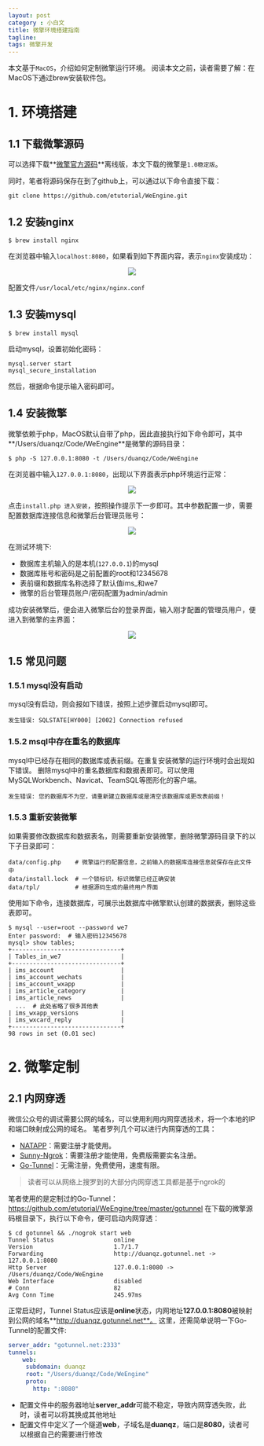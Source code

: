 ```yaml
---
layout: post
category : 小白文
title: 微擎环境搭建指南
tagline:
tags: 微擎开发
---
```


本文基于`MacOS`，介绍如何定制微擎运行环境。
阅读本文之前，读者需要了解：在MacOS下通过brew安装软件包。

# 1. 环境搭建

## 1.1 下载微擎源码

可以选择下载**[微擎官方源码](http://s.we7.cc/store-static-install.html)**离线版，本文下载的微擎是`1.0稳定版`。

同时，笔者将源码保存在到了github上，可以通过以下命令直接下载：

```
git clone https://github.com/etutorial/WeEngine.git
```

## 1.2 安装nginx

```
$ brew install nginx
```

在浏览器中输入`localhost:8080`，如果看到如下界面内容，表示`nginx`安装成功：

<div align="center"><img src="/assets/images/junior/weengine/1-weengine-nginx-installed.png" /></div>

配置文件`/usr/local/etc/nginx/nginx.conf`

## 1.3 安装mysql

```
$ brew install mysql
```

启动mysql，设置初始化密码：

```
mysql.server start
mysql_secure_installation
```

然后，根据命令提示输入密码即可。

## 1.4 安装微擎

微擎依赖于php，MacOS默认自带了php，因此直接执行如下命令即可，其中**/Users/duanqz/Code/WeEngine**是微擎的源码目录：

```
$ php -S 127.0.0.1:8080 -t /Users/duanqz/Code/WeEngine
```

在浏览器中输入`127.0.0.1:8080`，出现以下界面表示php环境运行正常：

<div align="center"><img src="/assets/images/junior/weengine/2-weengine-php-installed.png" /></div>

点击`install.php 进入安装`，按照操作提示下一步即可。其中参数配置一步，需要配置数据库连接信息和微擎后台管理员账号：

<div align="center"><img src="/assets/images/junior/weengine/3-weegine-installing-config.png" /></div>

在测试环境下:

- 数据库主机输入的是本机(`127.0.0.1`)的mysql
- 数据库账号和密码是之前配置的root和12345678
- 表前缀和数据库名称选择了默认值ims_和we7
- 微擎的后台管理员账户/密码配置为admin/admin

成功安装微擎后，便会进入微擎后台的登录界面，输入刚才配置的管理员用户，便进入到微擎的主界面：

<div align="center"><img src="/assets/images/junior/weengine/4-weengine-installed.png" /></div>

## 1.5 常见问题

### 1.5.1 mysql没有启动

mysql没有启动，则会报如下错误，按照上述步骤启动mysql即可。

```
发生错误: SQLSTATE[HY000] [2002] Connection refused
```

### 1.5.2 msql中存在重名的数据库

mysql中已经存在相同的数据库或表前缀。在重复安装微擎的运行环境时会出现如下错误。
删除mysql中的重名数据库和数据表即可。可以使用MySQLWorkbench、Navicat、TeamSQL等图形化的客户端。

```
发生错误: 您的数据库不为空，请重新建立数据库或是清空该数据库或更改表前缀！
```

### 1.5.3 重新安装微擎

如果需要修改数据库和数据表名，则需要重新安装微擎，删除微擎源码目录下的以下子目录即可：

```
data/config.php    # 微擎运行的配置信息，之前输入的数据库连接信息就保存在此文件中
data/install.lock  # 一个锁标识，标识微擎已经正确安装
data/tpl/          # 根据源码生成的最终用户界面
```

使用如下命令，连接数据库，可展示出数据库中微擎默认创建的数据表，删除这些表即可。

```
$ mysql --user=root --password we7
Enter password:  # 输入密码12345678
mysql> show tables;
+-------------------------------+
| Tables_in_we7                 |
+-------------------------------+
| ims_account                   |
| ims_account_wechats           |
| ims_account_wxapp             |
| ims_article_category          |
| ims_article_news              |
  ...  # 此处省略了很多其他表
| ims_wxapp_versions            |
| ims_wxcard_reply              |
+-------------------------------+
98 rows in set (0.01 sec)
```

# 2. 微擎定制

## 2.1 内网穿透

微信公众号的调试需要公网的域名，可以使用利用内网穿透技术，将一个本地的IP和端口映射成公网的域名。
笔者罗列几个可以进行内网穿透的工具：

- [NATAPP](https://natapp.cn)：需要注册才能使用。
- [Sunny-Ngrok](https://www.ngrok.cc)：需要注册才能使用，免费版需要实名注册。
- [Go-Tunnel](https://gotunnel.net)：无需注册，免费使用，速度有限。

> 读者可以从网络上搜罗到的大部分内网穿透工具都是基于ngrok的

笔者使用的是定制过的Go-Tunnel：<https://github.com/etutorial/WeEngine/tree/master/gotunnel>
在下载的微擎源码根目录下，执行以下命令，便可启动内网穿透：

```console
$ cd gotunnel && ./nogrok start web 
Tunnel Status                 online
Version                       1.7/1.7
Forwarding                    http://duanqz.gotunnel.net -> 127.0.0.1:8080
Http Server                   127.0.0.1:8080 -> /Users/duanqz/Code/WeEngine
Web Interface                 disabled
# Conn                        82
Avg Conn Time                 245.97ms
```

正常启动时，Tunnel Status应该是**online**状态，内网地址**127.0.0.1:8080**被映射到公网的域名**http://duanqz.gotunnel.net**。
这里，还需简单说明一下Go-Tunnel的配置文件:

```yml
server_addr: "gotunnel.net:2333"
tunnels:
    web:   
     subdomain: duanqz
     root: "/Users/duanqz/Code/WeEngine"
     proto:
       http: ":8080"
```

- 配置文件中的服务器地址**server_addr**可能不稳定，导致内网穿透失败，此时，读者可以将其换成其他地址
- 配置文件中定义了一个隧道**web**，子域名是**duanqz**，端口是**8080**，读者可以根据自己的需要进行修改
